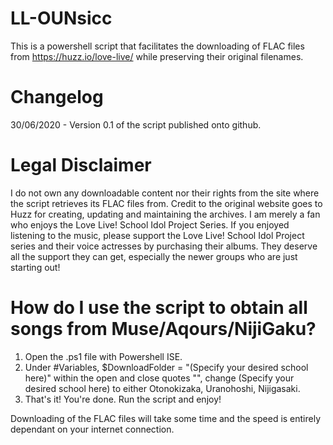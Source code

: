 # LL-OUNsicc 
This is a powershell script that facilitates the downloading of FLAC files from https://huzz.io/love-live/ while preserving their original filenames. 

# Changelog 
30/06/2020 - Version 0.1 of the script published onto github. 

# Legal Disclaimer 
I do not own any downloadable content nor their rights from the site where the script retrieves its FLAC files from. Credit to the original website goes to Huzz for creating, updating and maintaining the archives. I am merely a fan who enjoys the Love Live! School Idol Project Series. If you enjoyed listening to the music, please support the Love Live! School Idol Project series and their voice actresses by purchasing their albums. They deserve all the support they can get, especially the newer groups who are just starting out! 

# How do I use the script to obtain all songs from Muse/Aqours/NijiGaku? 
1) Open the .ps1 file with Powershell ISE. 
2) Under #Variables, 
$DownloadFolder = "(Specify your desired school here)" 
within the open and close quotes "", change (Specify your desired school here) to either Otonokizaka, Uranohoshi, Nijigasaki.
3) That's it! You're done. Run the script and enjoy! 

Downloading of the FLAC files will take some time and the speed is entirely dependant on your internet connection. 





